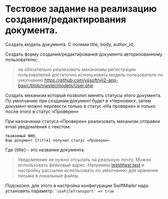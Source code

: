 # Тестовое задание на реализацию создания/редактирования документа.

Создать модель документа. С полями title, body, author_id;

Создать форму создания/редактирования документа авторизованному пользователю;

> не обязательно реализовать механизмы регистрации пользователей достаточно использовать модель пользователя по умолчанию https://github.com/yiisoft/yii2-app-basic/blob/master/models/User.php

Создать механизм который позволит менять статусы этого документа. По умолчанию при создании документ будет в «Черновик», затем документ можно перевести только  в статус «На проверке» и только после этого в статус «Проверен»

При назначении статуса «Проверен» реализовать механизм отправки email уведомления c текстом:
```
Уважаемый ФИО,
Ваш документ {title} получил статус «Проверен»
```
Где {title} - это название документа.

> Уведомление не нужно отсылать на реальную почту. Можно использовать фейковый адрес.
Например test@test.test и настройку рассылки использовать по умолчанию для хранения письма в локальные файлы.

*Подсказка:* для этого в настройка конфигурации SwiftMailer надо установить параметр:  `'useFileTransport' => true`

